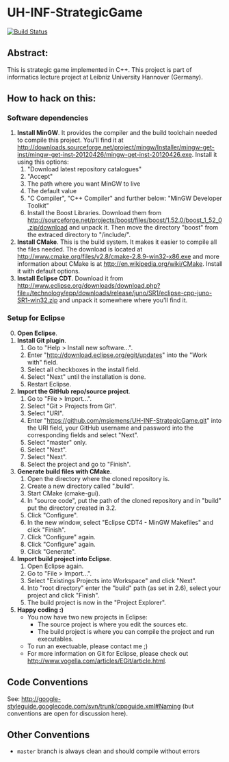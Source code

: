 # UH-INF-StrategicGame

[![Build Status](https://travis-ci.org/msiemens/UH-INF-StrategicGame.png?branch=master)](https://travis-ci.org/msiemens/UH-INF-StrategicGame)

## Abstract:

This is strategic game implemented in C++. This project is part of informatics lecture project at Leibniz University Hannover (Germany).

## How to hack on this:

### Software dependencies

1. **Install MinGW**. It provides the compiler and the build toolchain needed to compile this project. You'll find it at http://downloads.sourceforge.net/project/mingw/Installer/mingw-get-inst/mingw-get-inst-20120426/mingw-get-inst-20120426.exe. Install it using this options:
    1. "Download latest repository catalogues"
    2. "Accept"
    3. The path where you want MinGW to live
    4. The default value
    5. "C Compiler", "C++ Compiler" and further below: "MinGW Developer Toolkit"
    6. Install the Boost Libraries. Download them from http://sourceforge.net/projects/boost/files/boost/1.52.0/boost_1_52_0.zip/download and unpack it. Then move the directory "boost" from the extraced directory to "<MinGW-Root>/include/".
2. **Install CMake**. This is the build system. It makes it easier to compile all the files needed. The download is located at http://www.cmake.org/files/v2.8/cmake-2.8.9-win32-x86.exe and more information about CMake is at http://en.wikipedia.org/wiki/CMake. Install it with default options.
3. **Install Eclipse CDT**. Download it from http://www.eclipse.org/downloads/download.php?file=/technology/epp/downloads/release/juno/SR1/eclipse-cpp-juno-SR1-win32.zip and unpack it somewhere where you'll find it.

### Setup for Eclipse

0. **Open Eclipse**.
1. **Install Git plugin**.
    1. Go to "Help > Install new software...".
    2. Enter "http://download.eclipse.org/egit/updates" into the "Work with" field.
    3. Select all checkboxes in the install field.
    4. Select "Next" until the installation is done.
    5. Restart Eclipse.
2. **Import the GitHub repo/source project**.
    1. Go to "File > Import...".
    2. Select "Git > Projects from Git".
    3. Select "URI".
    4. Enter "https://github.com/msiemens/UH-INF-StrategicGame.git" into the URI field, your GitHub username and password into the corresponding fields and select "Next".
    5. Select "master" only.
    6. Select "Next".
    7. Select "Next".
    8. Select the project and go to "Finish".
3. **Generate build files with CMake**.
    1. Open the directory where the cloned repository is.
    2. Create a new directory called "<name-of-repo-dir>.build". 
    3. Start CMake (cmake-gui).
    4. In "source code", put the path of the cloned repository and in "build" put the directory created in 3.2.
    5. Click "Configure".
    6. In the new window, select "Eclipse CDT4 - MinGW Makefiles" and click "Finish".
    7. Click "Configure" again.
    8. Click "Configure" again.
    9. Click "Generate".
4. **Import build project into Eclipse**.
    1. Open Eclipse again.
    2. Go to "File > Import...".
    3. Select "Existings Projects into Workspace" and click "Next".
    4. Into "root directory" enter the "build" path (as set in 2.6), select your project and click "Finish".
    5. The build project is now in the "Project Explorer".
5. **Happy coding :)**
    - You now have two new projects in Eclipse:
        - The source project is where you edit the sources etc.
        - The build project is where you can compile the project and run executables.
    - To run an exectuable, please contact me ;)
    - For more information on Git for Eclipse, please check out http://www.vogella.com/articles/EGit/article.html.

## Code Conventions

See: http://google-styleguide.googlecode.com/svn/trunk/cppguide.xml#Naming (but conventions are open for discussion here).

## Other Conventions

- `master` branch is always clean and should compile without errors
